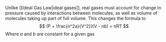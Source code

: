 Unlike [[Ideal Gas Law|ideal gases]], real gases must account for change in pressure caused by interactions between molecules, as well as volume of molecules taking up part of full volume.
This changes the formula to
$$ (P + \frac{n^2a}{V^2})(V - nb) = nRT $$
Where <i>a</i> and <i>b</i> are constant for a given gas